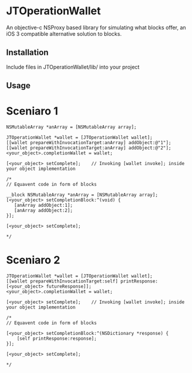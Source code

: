 JTOperationWallet
=================
An objective-c NSProxy based library for simulating what blocks offer, an iOS 3 compatible alternative solution to blocks.


Installation
------------
Include files in JTOperationWallet/lib/ into your project


Usage
-----
# Sceniaro 1

    NSMutableArray *anArray = [NSMutableArray array];

    JTOperationWallet *wallet = [JTOperationWallet wallet];
    [[wallet prepareWithInvocationTarget:anArray] addObject:@"1"];
    [[wallet prepareWithInvocationTarget:anArray] addObject:@"2"];
    <your_object>.completionWallet = wallet;

    [<your_object> setComplete];	// Invoking [wallet invoke]; inside your object implementation

    /*
    // Equavent code in form of blocks

    __block NSMutableArray *anArray = [NSMutableArray array];
    [<your_object> setCompletionBlock:^(void) {
       [anArray addObject:1];
       [anArray addObject:2];
    }];

    [<your_object> setComplete];

    */

# Sceniaro 2

    JTOperationWallet *wallet = [JTOperationWallet wallet];
    [[wallet prepareWithInvocationTarget:self] printResponse:[<your_object> futureResponse]];
    <your_object>.completionWallet = wallet;

    [<your_object> setComplete];	// Invoking [wallet invoke]; inside your object implementation

    /*
    // Equavent code in form of blocks

    [<your_object> setCompletionBlock:^(NSDictionary *response) {
        [self printResponse:response];
    }];

    [<your_object> setComplete];

    */
